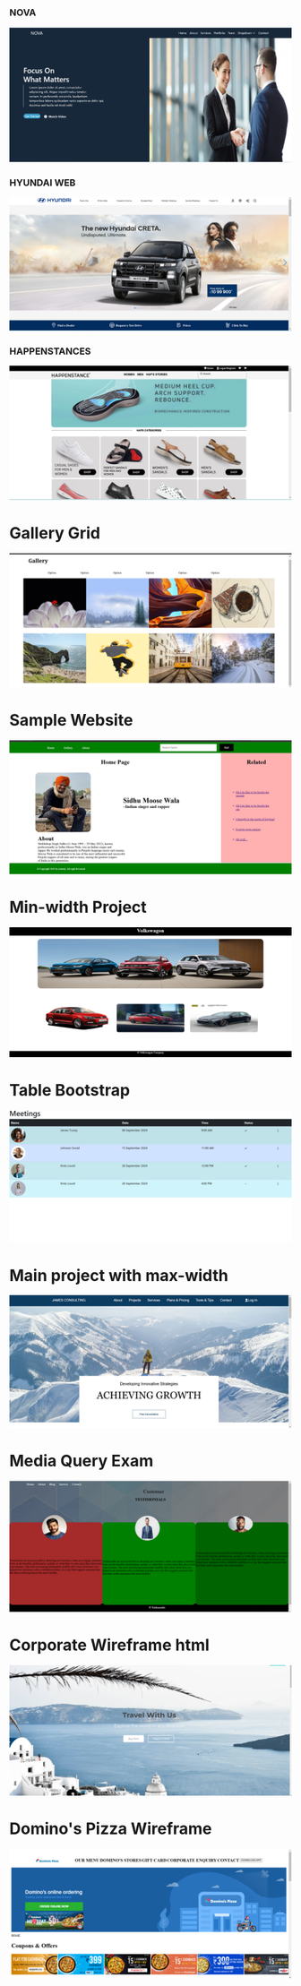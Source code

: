 <h3>NOVA</h3>
<img src="Bootstrap exam/Screenshot (4).png">
<h3>HYUNDAI WEB</h3>
<img src ="Hyundai web/images/Screenshot (5).png">
<h3>HAPPENSTANCES</h3>
<img src ="Happenstances/images/Screenshot (6).png">
<h1>Gallery Grid</h1>
<img src="Gallery Grid/images/Screenshot (8).png">
<h1>Sample Website</h1>
<img src="Sample Website/images/Screenshot (9).png">
<h1>Min-width Project</h1>
<img src="Min-width project/images/Screenshot (10).png">
<h1>Table Bootstrap</h1>
<img src="Table Bootstrap/images/Screenshot (11).png">
<h1>Main project with max-width</h1>
<img src="Main project/images/Screenshot (12).png">
<h1>Media Query Exam</h1>
<img src="Media Query Exam/Task 1/images/Screenshot (13).png">
<h1>Corporate Wireframe html</h1>
<img src="Corporate html wireframe/images/banner.png">
<h1>Domino's Pizza Wireframe</h1>
<img src ="Screenshot (31).png">

